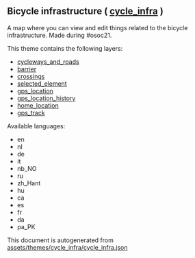 

 Bicycle infrastructure ( [cycle_infra](https://mapcomplete.osm.be/cycle_infra) ) 
----------------------------------------------------------------------------------



A map where you can view and edit things related to the bicycle infrastructure. Made during #osoc21.

This theme contains the following layers:



  - [cycleways_and_roads](../Layers/cycleways_and_roads.md)
  - [barrier](../Layers/barrier.md)
  - [crossings](../Layers/crossings.md)
  - [selected_element](../Layers/selected_element.md)
  - [gps_location](../Layers/gps_location.md)
  - [gps_location_history](../Layers/gps_location_history.md)
  - [home_location](../Layers/home_location.md)
  - [gps_track](../Layers/gps_track.md)


Available languages:



  - en
  - nl
  - de
  - it
  - nb_NO
  - ru
  - zh_Hant
  - hu
  - ca
  - es
  - fr
  - da
  - pa_PK
 

This document is autogenerated from [assets/themes/cycle_infra/cycle_infra.json](https://github.com/pietervdvn/MapComplete/blob/develop/assets/themes/cycle_infra/cycle_infra.json)